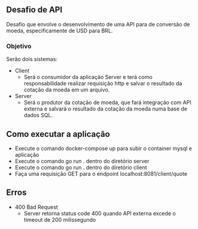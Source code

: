 ## Desafio de API
Desafio que envolve o desenvolvimento de uma API para de conversão de moeda, especificamente de USD para BRL.

### Objetivo
Serão dois sistemas:

- Client
    - Será o consumidor da aplicação Server e terá como responsabilidade realizar requisição http e salvar o resultado da cotação da moeda em um arquivo.
- Server
    - Será o produtor da cotação de moeda, que fará integração com API externa e salvará o resultado da cotação da moeda numa base de dados SQL.

## Como executar a aplicação

- Execute o comando docker-compose up para subir o container mysql e aplicação
- Execute o comando go run . dentro do diretório server
- Execute o comando go run . dentro do diretório client
- Faça uma requisição GET para o endpoint localhost:8081/client/quote

## Erros
- 400 Bad Request
    - Server retorna status code 400 quando API externa excede o timeout de 200 milissegundo
